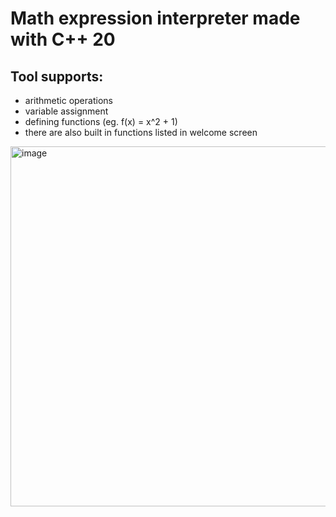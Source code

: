 # Math expression interpreter made with C++ 20
## Tool supports:
- arithmetic operations
- variable assignment
- defining functions (eg. f(x) = x^2 + 1)
- there are also built in functions listed in welcome screen

<img width="1036" height="576" alt="image" src="https://github.com/user-attachments/assets/59801904-78d3-4e43-92f0-005d9e006d38" />
